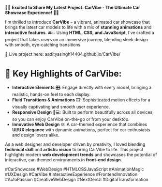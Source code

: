 🚗✨ **Excited to Share My Latest Project: CarVibe - The Ultimate Car Showcase Experience!** 🚗✨

I'm thrilled to introduce **CarVibe** – a vibrant, animated car showcase that brings the latest car models to life with a mix of **stunning animations** and **interactive features**. 🚘💥 Using **HTML, CSS, and JavaScript**, I've crafted a project that takes users on an immersive journey, blending sleek design with smooth, eye-catching transitions.

🔗 Live project here: aadityasingh14404.github.io/CarVibe/

# 🌟 Key Highlights of CarVibe:
- **Interactive Elements** 🎛️: Engage directly with every model, bringing a realistic, hands-on feel to each display.
- **Fluid Transitions & Animations** 🎞️: Sophisticated motion effects for a visually captivating and smooth user experience.
- **Responsive Design** 📱💻: Built to perform beautifully across all devices, so you can enjoy CarVibe on-the-go or from your desktop.
- **Innovative Web Design** 🌐: A car-themed experience that combines **UI/UX elegance** with dynamic animations, perfect for car enthusiasts and design lovers alike.

As a web designer and developer driven by creativity, I loved blending **technical skill** and **artistic vision** to bring CarVibe to life. This project highlights modern **web development trends** and showcases the potential of interactive, car-themed environments in **front-end design**.

#CarShowcase #WebDesign #HTMLCSSJavaScript #AnimationMagic #UXDesign #CarVibe #InteractiveExperience #FrontendInnovation #AutoPassion #CreativeWebDesign #NextGenUI #DigitalTransformation
